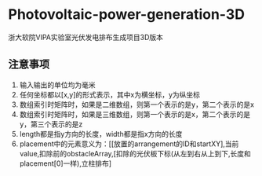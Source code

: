 # Photovoltaic-power-generation-3D

浙大软院VIPA实验室光伏发电排布生成项目3D版本

## 注意事项

1. 输入输出的单位均为毫米
2. 任何坐标都以[x,y]的形式表示，其中x为横坐标，y为纵坐标
3. 数组索引时矩阵时，如果是二维数组，则第一个表示的是y，第二个表示的是x
4. 数组索引时矩阵时，如果是三维数组，则第一个表示的是x，第二个表示的是y，第三个表示的是z
5. length都是指y方向的长度，width都是指x方向的长度
6. placement中的元素意义为：[[放置的arrangement的ID和startXY],当前value,扣除前的obstacleArray,[扣除的光伏板下标(从左到右从上到下,长度和placement[0]一样),立柱排布]
